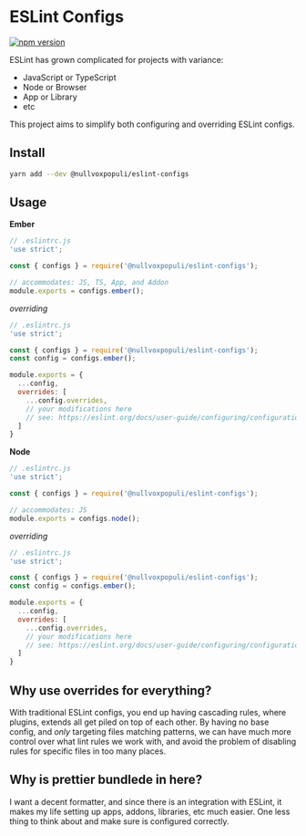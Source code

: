 # ESLint Configs

[![npm version](https://badge.fury.io/js/%40nullvoxpopuli%2Feslint-configs.svg)](https://badge.fury.io/js/%40nullvoxpopuli%2Feslint-configs)

ESLint has grown complicated for projects with variance:
 - JavaScript or TypeScript
 - Node or Browser
 - App or Library
 - etc

This project aims to simplify both configuring and overriding ESLint configs.

## Install

```bash
yarn add --dev @nullvoxpopuli/eslint-configs
```

## Usage

**Ember**
```js
// .eslintrc.js
'use strict';

const { configs } = require('@nullvoxpopuli/eslint-configs');

// accommodates: JS, TS, App, and Addon
module.exports = configs.ember();
```

_overriding_
```js
// .eslintrc.js
'use strict';

const { configs } = require('@nullvoxpopuli/eslint-configs');
const config = configs.ember();

module.exports = {
  ...config,
  overrides: [
    ...config.overrides,
    // your modifications here
    // see: https://eslint.org/docs/user-guide/configuring/configuration-files#how-do-overrides-work
  ]
}
```



**Node**
```js
// .eslintrc.js
'use strict';

const { configs } = require('@nullvoxpopuli/eslint-configs');

// accommodates: JS
module.exports = configs.node();
```

_overriding_
```js
// .eslintrc.js
'use strict';

const { configs } = require('@nullvoxpopuli/eslint-configs');
const config = configs.ember();

module.exports = {
  ...config,
  overrides: [
    ...config.overrides,
    // your modifications here
    // see: https://eslint.org/docs/user-guide/configuring/configuration-files#how-do-overrides-work
  ]
}
```

## Why use overrides for everything?

With traditional ESLint configs, you end up having cascading rules, where plugins, extends all get piled on top of each other.
By having no base config, and _only_ targeting files matching patterns, we can have much more control over what lint rules
we work with, and avoid the problem of disabling rules for specific files in too many places.

## Why is prettier bundlede in here?

I want a decent formatter, and since there is an integration with ESLint, it makes
my life setting up apps, addons, libraries, etc much easier.
One less thing to think about and make sure is configured correctly.
